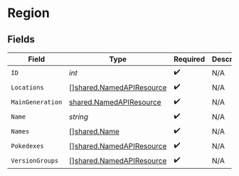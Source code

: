 # Region


## Fields

| Field                                                                | Type                                                                 | Required                                                             | Description                                                          |
| -------------------------------------------------------------------- | -------------------------------------------------------------------- | -------------------------------------------------------------------- | -------------------------------------------------------------------- |
| `ID`                                                                 | *int*                                                                | :heavy_check_mark:                                                   | N/A                                                                  |
| `Locations`                                                          | [][shared.NamedAPIResource](../../models/shared/namedapiresource.md) | :heavy_check_mark:                                                   | N/A                                                                  |
| `MainGeneration`                                                     | [shared.NamedAPIResource](../../models/shared/namedapiresource.md)   | :heavy_check_mark:                                                   | N/A                                                                  |
| `Name`                                                               | *string*                                                             | :heavy_check_mark:                                                   | N/A                                                                  |
| `Names`                                                              | [][shared.Name](../../models/shared/name.md)                         | :heavy_check_mark:                                                   | N/A                                                                  |
| `Pokedexes`                                                          | [][shared.NamedAPIResource](../../models/shared/namedapiresource.md) | :heavy_check_mark:                                                   | N/A                                                                  |
| `VersionGroups`                                                      | [][shared.NamedAPIResource](../../models/shared/namedapiresource.md) | :heavy_check_mark:                                                   | N/A                                                                  |